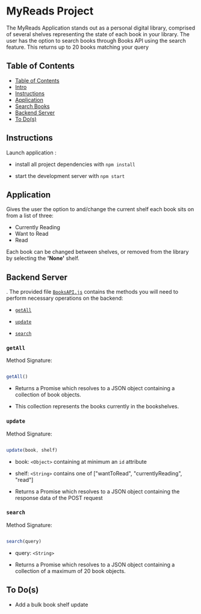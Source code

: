 
# MyReads Project

  The MyReads Application stands out as a personal digital library, comprised of several shelves representing the state of each book in your library.
  The user has the option to search books through Books API using the search feature. This returns up to 20 books matching your query
  
## Table of Contents

- [Table of Contents](#table-of-contents)
- [Intro](#intro)
- [Instructions](#instructions)
- [Application](#application )
- [Search Books](#search)
- [Backend Server](#backend-server)
- [To Do(s)](#to-dos)

## Instructions

Launch application :  

* install all project dependencies with `npm install`

* start the development server with `npm start`
  

## Application 
Gives the user the option to and/change the current shelf each book sits on from  a list of three:

 - Currently Reading
 - Want to Read 
 - Read

Each book can be changed between shelves, or removed from the library by selecting the **'None'** shelf.
 

## Backend Server

  

. The provided file [`BooksAPI.js`](src/BooksAPI.js) contains the methods you will need to perform necessary operations on the backend:
 

*  [`getAll`](#getall)

*  [`update`](#update)

*  [`search`](#search)

  

### `getAll`

  

Method Signature:

  

```js

getAll()

```

  

* Returns a Promise which resolves to a JSON object containing a collection of book objects.

* This collection represents the books currently in the bookshelves.

  

### `update`

  

Method Signature:

  

```js

update(book, shelf)

```

  

* book: `<Object>` containing at minimum an `id` attribute

* shelf: `<String>` contains one of ["wantToRead", "currentlyReading", "read"]

* Returns a Promise which resolves to a JSON object containing the response data of the POST request

  

### `search` 

  

Method Signature:

  

```js

search(query)

```

  

* query: `<String>`

* Returns a Promise which resolves to a JSON object containing a collection of a maximum of 20 book objects.

## To Do(s)

 - Add a bulk book shelf update

